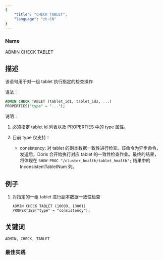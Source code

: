 ```yaml
---
{
    "title": "CHECK TABLET",
    "language": "zh-CN"
}
---
```


<!--
Licensed to the Apache Software Foundation (ASF) under one
or more contributor license agreements.  See the NOTICE file
distributed with this work for additional information
regarding copyright ownership.  The ASF licenses this file
to you under the Apache License, Version 2.0 (the
"License"); you may not use this file except in compliance
with the License.  You may obtain a copy of the License at

  http://www.apache.org/licenses/LICENSE-2.0

Unless required by applicable law or agreed to in writing,
software distributed under the License is distributed on an
"AS IS" BASIS, WITHOUT WARRANTIES OR CONDITIONS OF ANY
KIND, either express or implied.  See the License for the
specific language governing permissions and limitations
under the License.
-->


### Name

ADMIN CHECK TABLET

## 描述

该语句用于对一组 tablet 执行指定的检查操作

语法：

```sql
ADMIN CHECK TABLET (tablet_id1, tablet_id2, ...)
PROPERTIES("type" = "...");
```

说明：

1. 必须指定 tablet id 列表以及 PROPERTIES 中的 type 属性。
2. 目前 type 仅支持：

    * consistency: 对 tablet 的副本数据一致性进行检查。该命令为异步命令，发送后，Doris 会开始执行对应 tablet 的一致性检查作业。最终的结果，将体现在 `SHOW PROC "/cluster_health/tablet_health";` 结果中的 InconsistentTabletNum 列。

## 例子

1. 对指定的一组 tablet 进行副本数据一致性检查

    ```
    ADMIN CHECK TABLET (10000, 10001)
    PROPERTIES("type" = "consistency");

## 关键词

    ADMIN, CHECK, TABLET

### 最佳实践

